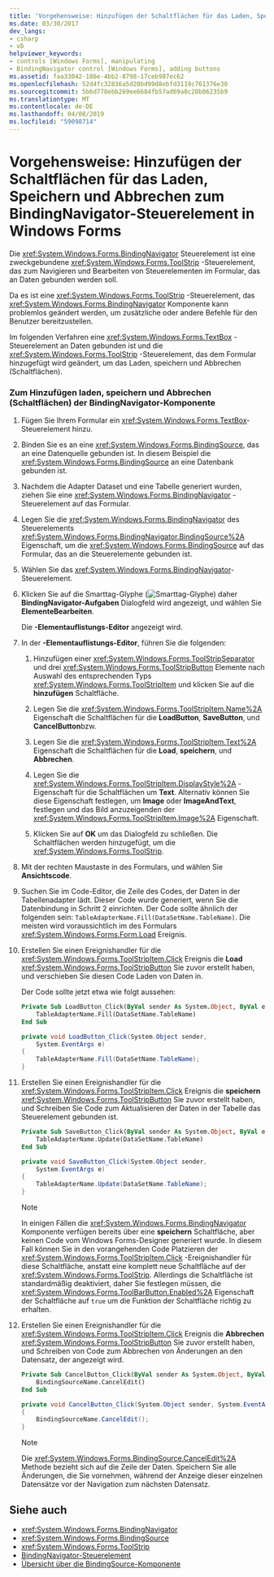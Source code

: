 ```yaml
---
title: 'Vorgehensweise: Hinzufügen der Schaltflächen für das Laden, Speichern und Abbrechen zum BindingNavigator-Steuerelement in Windows Forms'
ms.date: 03/30/2017
dev_langs:
- csharp
- vb
helpviewer_keywords:
- controls [Windows Forms], manipulating
- BindingNavigator control [Windows Forms], adding buttons
ms.assetid: faa33042-186e-4bb2-8798-17ceb987ec62
ms.openlocfilehash: 52d4fc32836a5d20bd99d8ebfd3119c761376e30
ms.sourcegitcommit: 5b6d778ebb269ee6684fb57ad69a8c28b06235b9
ms.translationtype: MT
ms.contentlocale: de-DE
ms.lasthandoff: 04/08/2019
ms.locfileid: "59098714"
---
```

# <a name="how-to-add-load-save-and-cancel-buttons-to-the-windows-forms-bindingnavigator-control"></a>Vorgehensweise: Hinzufügen der Schaltflächen für das Laden, Speichern und Abbrechen zum BindingNavigator-Steuerelement in Windows Forms
Die <xref:System.Windows.Forms.BindingNavigator> Steuerelement ist eine zweckgebundene <xref:System.Windows.Forms.ToolStrip> -Steuerelement, das zum Navigieren und Bearbeiten von Steuerelementen im Formular, das an Daten gebunden werden soll.  
  
 Da es ist eine <xref:System.Windows.Forms.ToolStrip> -Steuerelement, das <xref:System.Windows.Forms.BindingNavigator> Komponente kann problemlos geändert werden, um zusätzliche oder andere Befehle für den Benutzer bereitzustellen.  
  
 Im folgenden Verfahren eine <xref:System.Windows.Forms.TextBox> -Steuerelement an Daten gebunden ist und die <xref:System.Windows.Forms.ToolStrip> -Steuerelement, das dem Formular hinzugefügt wird geändert, um das Laden, speichern und Abbrechen (Schaltflächen).  
  
### <a name="to-add-load-save-and-cancel-buttons-to-the-bindingnavigator-component"></a>Zum Hinzufügen laden, speichern und Abbrechen (Schaltflächen) der BindingNavigator-Komponente  
  
1.  Fügen Sie Ihrem Formular ein <xref:System.Windows.Forms.TextBox>-Steuerelement hinzu.  
  
2.  Binden Sie es an eine <xref:System.Windows.Forms.BindingSource>, das an eine Datenquelle gebunden ist. In diesem Beispiel die <xref:System.Windows.Forms.BindingSource> an eine Datenbank gebunden ist.  
  
3.  Nachdem die Adapter Dataset und eine Tabelle generiert wurden, ziehen Sie eine <xref:System.Windows.Forms.BindingNavigator> -Steuerelement auf das Formular.  
  
4.  Legen Sie die <xref:System.Windows.Forms.BindingNavigator> des Steuerelements <xref:System.Windows.Forms.BindingNavigator.BindingSource%2A> Eigenschaft, um die <xref:System.Windows.Forms.BindingSource> auf das Formular, das an die Steuerelemente gebunden ist.  
  
5.  Wählen Sie das <xref:System.Windows.Forms.BindingNavigator>-Steuerelement.  
  
6.  Klicken Sie auf die Smarttag-Glyphe (![Smarttag-Glyphe](./media/vs-winformsmttagglyph.gif "VS_WinFormSmtTagGlyph")) daher **BindingNavigator-Aufgaben** Dialogfeld wird angezeigt, und wählen Sie **ElementeBearbeiten**.  
  
     Die **-Elementauflistungs-Editor** angezeigt wird.  
  
7.  In der **-Elementauflistungs-Editor**, führen Sie die folgenden:  
  
    1.  Hinzufügen einer <xref:System.Windows.Forms.ToolStripSeparator> und drei <xref:System.Windows.Forms.ToolStripButton> Elemente nach Auswahl des entsprechenden Typs <xref:System.Windows.Forms.ToolStripItem> und klicken Sie auf die **hinzufügen** Schaltfläche.  
  
    2.  Legen Sie die <xref:System.Windows.Forms.ToolStripItem.Name%2A> Eigenschaft die Schaltflächen für die **LoadButton**, **SaveButton**, und **CancelButton**bzw.  
  
    3.  Legen Sie die <xref:System.Windows.Forms.ToolStripItem.Text%2A> Eigenschaft die Schaltflächen für die **Load**, **speichern**, und **Abbrechen**.  
  
    4.  Legen Sie die <xref:System.Windows.Forms.ToolStripItem.DisplayStyle%2A> -Eigenschaft für die Schaltflächen um **Text**. Alternativ können Sie diese Eigenschaft festlegen, um **Image** oder **ImageAndText**, festlegen und das Bild anzuzeigenden der <xref:System.Windows.Forms.ToolStripItem.Image%2A> Eigenschaft.  
  
    5.  Klicken Sie auf **OK** um das Dialogfeld zu schließen. Die Schaltflächen werden hinzugefügt, um die <xref:System.Windows.Forms.ToolStrip>.  
  
8.  Mit der rechten Maustaste in des Formulars, und wählen Sie **Ansichtscode**.  
  
9. Suchen Sie im Code-Editor, die Zeile des Codes, der Daten in der Tabellenadapter lädt. Dieser Code wurde generiert, wenn Sie die Datenbindung in Schritt 2 einrichten. Der Code sollte ähnlich der folgenden sein: `TableAdapterName.Fill(DataSetName.TableName)`. Die meisten wird voraussichtlich im des Formulars <xref:System.Windows.Forms.Form.Load> Ereignis.  
  
10. Erstellen Sie einen Ereignishandler für die <xref:System.Windows.Forms.ToolStripItem.Click> Ereignis die **Load** <xref:System.Windows.Forms.ToolStripButton> Sie zuvor erstellt haben, und verschieben Sie diesen Code Laden von Daten in.  
  
     Der Code sollte jetzt etwa wie folgt aussehen:  
  
    ```vb  
    Private Sub LoadButton_Click(ByVal sender As System.Object, ByVal e As System.EventArgs) Handles LoadButton.Click  
        TableAdapterName.Fill(DataSetName.TableName)  
    End Sub  
    ```  
  
    ```csharp  
    private void LoadButton_Click(System.Object sender,   
        System.EventArgs e)  
    {  
        TableAdapterName.Fill(DataSetName.TableName);  
    }  
    ```  
  
11. Erstellen Sie einen Ereignishandler für die <xref:System.Windows.Forms.ToolStripItem.Click> Ereignis die **speichern** <xref:System.Windows.Forms.ToolStripButton> Sie zuvor erstellt haben, und Schreiben Sie Code zum Aktualisieren der Daten in der Tabelle das Steuerelement gebunden ist.  
  
    ```vb  
    Private Sub SaveButton_Click(ByVal sender As System.Object, ByVal e As System.EventArgs) Handles SaveButton.Click  
        TableAdapterName.Update(DataSetName.TableName)  
    End Sub  
    ```  
  
    ```csharp  
    private void SaveButton_Click(System.Object sender,   
        System.EventArgs e)  
    {  
        TableAdapterName.Update(DataSetName.TableName);  
    }  
    ```  
  
    > [!NOTE]
    > In einigen Fällen die <xref:System.Windows.Forms.BindingNavigator> Komponente verfügen bereits über eine **speichern** Schaltfläche, aber keinen Code vom Windows Forms-Designer generiert wurde. In diesem Fall können Sie in den vorangehenden Code Platzieren der <xref:System.Windows.Forms.ToolStripItem.Click> -Ereignishandler für diese Schaltfläche, anstatt eine komplett neue Schaltfläche auf der <xref:System.Windows.Forms.ToolStrip>. Allerdings die Schaltfläche ist standardmäßig deaktiviert, daher Sie festlegen müssen, die <xref:System.Windows.Forms.ToolBarButton.Enabled%2A> Eigenschaft der Schaltfläche auf `true` um die Funktion der Schaltfläche richtig zu erhalten.
  
12. Erstellen Sie einen Ereignishandler für die <xref:System.Windows.Forms.ToolStripItem.Click> Ereignis die **Abbrechen** <xref:System.Windows.Forms.ToolStripButton> Sie zuvor erstellt haben, und Schreiben von Code zum Abbrechen von Änderungen an den Datensatz, der angezeigt wird.  
  
    ```vb  
    Private Sub CancelButton_Click(ByVal sender As System.Object, ByVal e As System.EventArgs) Handles CancelButton.Click  
        BindingSourceName.CancelEdit()  
    End Sub  
    ```  
  
    ```csharp  
    private void CancelButton_Click(System.Object sender, System.EventArgs e)  
    {  
        BindingSourceName.CancelEdit();  
    }  
    ```  
  
    > [!NOTE]
    >  Die <xref:System.Windows.Forms.BindingSource.CancelEdit%2A> Methode bezieht sich auf die Zeile der Daten. Speichern Sie alle Änderungen, die Sie vornehmen, während der Anzeige dieser einzelnen Datensätze vor der Navigation zum nächsten Datensatz.  
  
## <a name="see-also"></a>Siehe auch

- <xref:System.Windows.Forms.BindingNavigator>
- <xref:System.Windows.Forms.BindingSource>
- <xref:System.Windows.Forms.ToolStrip>
- [BindingNavigator-Steuerelement](bindingnavigator-control-windows-forms.md)
- [Übersicht über die BindingSource-Komponente](bindingsource-component-overview.md)
